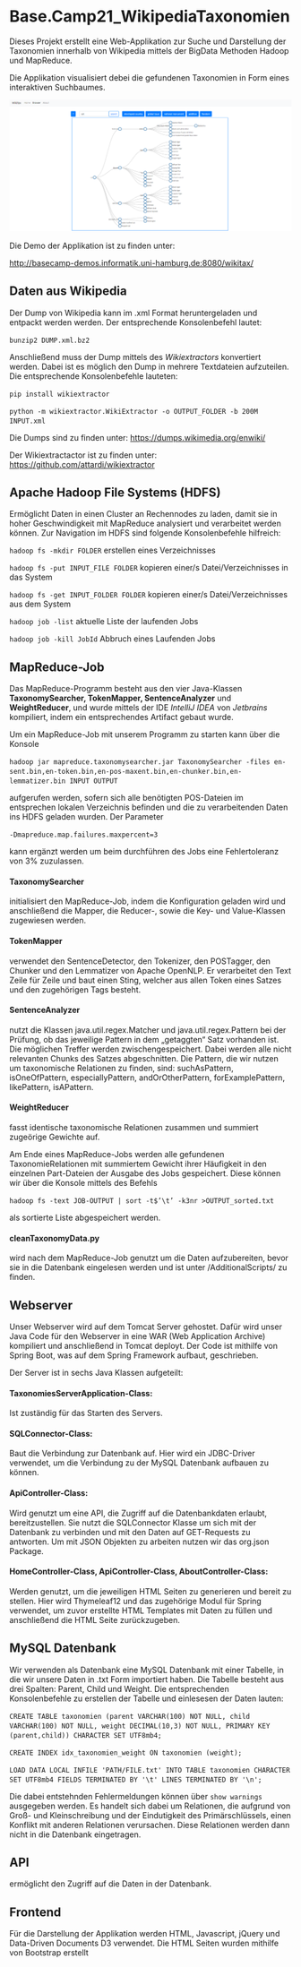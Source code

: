 # Base.Camp21_WikipediaTaxonomien

Dieses Projekt erstellt eine Web-Applikation zur Suche und Darstellung der Taxonomien innerhalb von Wikipedia mittels der BigData Methoden Hadoop und MapReduce. 

Die Applikation visualisiert debei die gefundenen Taxonomien in Form eines interaktiven Suchbaumes. 

![GitHub Logo](Wikitax.PNG)

Die Demo der Applikation ist zu finden unter: 

http://basecamp-demos.informatik.uni-hamburg.de:8080/wikitax/

## Daten aus Wikipedia

Der Dump von Wikipedia kann im .xml Format heruntergeladen und entpackt werden werden. Der entsprechende Konsolenbefehl lautet:

`bunzip2 DUMP.xml.bz2`

Anschließend muss der Dump mittels des *Wikiextractors* konvertiert werden. Dabei ist es möglich den Dump in mehrere Textdateien aufzuteilen. Die entsprechende Konsolenbefehle lauteten:

`pip install wikiextractor`

`python -m wikiextractor.WikiExtractor -o OUTPUT_FOLDER -b 200M INPUT.xml`

Die Dumps sind zu finden unter: 
https://dumps.wikimedia.org/enwiki/

Der Wikiextractactor ist zu finden unter: 
https://github.com/attardi/wikiextractor

## Apache Hadoop File Systems (HDFS)

Ermöglicht Daten in einen Cluster an Rechennodes zu laden, damit sie in hoher Geschwindigkeit mit MapReduce analysiert und verarbeitet werden können. Zur Navigation im HDFS sind folgende Konsolenbefehle hilfreich:

`hadoop fs -mkdir FOLDER`
erstellen eines Verzeichnisses

`hadoop fs -put INPUT_FILE FOLDER`
kopieren einer/s Datei/Verzeichnisses in das System

`hadoop fs -get INPUT_FOLDER FOLDER`
kopieren einer/s Datei/Verzeichnisses aus dem System

`hadoop job -list`
aktuelle Liste der laufenden Jobs

`hadoop job -kill JobId`
Abbruch eines Laufenden Jobs

## MapReduce-Job 

Das MapReduce-Programm besteht aus den vier Java-Klassen **TaxonomySearcher, TokenMapper, SentenceAnalyzer** und **WeightReducer**, und wurde mittels der IDE *IntelliJ IDEA* von *Jetbrains* kompiliert, indem ein entsprechendes Artifact gebaut wurde.

Um ein MapReduce-Job mit unserem Programm zu starten kann über die Konsole 

`hadoop jar mapreduce.taxonomysearcher.jar TaxonomySearcher -files en-sent.bin,en-token.bin,en-pos-maxent.bin,en-chunker.bin,en-lemmatizer.bin INPUT OUTPUT` 

aufgerufen werden, sofern sich alle benötigten POS-Dateien im entsprechen lokalen Verzeichnis befinden und die zu verarbeitenden Daten ins HDFS geladen wurden. Der Parameter

`-Dmapreduce.map.failures.maxpercent=3` 

kann ergänzt werden um beim durchführen des Jobs eine Fehlertoleranz von 3% zuzulassen.

#### TaxonomySearcher
initialisiert den MapReduce-Job, indem die Konfiguration geladen wird und anschließend die Mapper, die Reducer-, sowie die Key- und Value-Klassen zugewiesen werden.

#### TokenMapper
verwendet den SentenceDetector, den Tokenizer, den POSTagger, den Chunker und den Lemmatizer von Apache OpenNLP. Er verarbeitet den Text Zeile für Zeile und baut einen Sting, welcher aus allen Token eines Satzes und den zugehörigen Tags besteht.

#### SentenceAnalyzer
nutzt die Klassen java.util.regex.Matcher und java.util.regex.Pattern bei der Prüfung, ob das jeweilige Pattern in dem „getaggten“ Satz vorhanden ist. Die möglichen Treffer werden zwischengespeichert. Dabei werden alle nicht relevanten Chunks des Satzes abgeschnitten.
Die Pattern, die wir nutzen um taxonomische Relationen zu finden, sind: suchAsPattern, isOneOfPattern, especiallyPattern, andOrOtherPattern, forExamplePattern, likePattern, isAPattern. 

#### WeightReducer
fasst identische taxonomische Relationen zusammen und summiert zugeörige Gewichte auf.

Am Ende eines MapReduce-Jobs werden alle gefundenen TaxonomieRelationen mit summiertem Gewicht ihrer Häufigkeit in den einzelnen Part-Dateien
der Ausgabe des Jobs gespeichert. Diese können wir über die Konsole mittels des Befehls 

`hadoop fs -text JOB-OUTPUT | sort -t$’\t’ -k3nr >OUTPUT_sorted.txt`

als sortierte Liste abgespeichert werden.

#### cleanTaxonomyData.py

wird nach dem MapReduce-Job genutzt um die Daten aufzubereiten, bevor sie in die Datenbank eingelesen werden und ist unter /AdditionalScripts/ zu finden.

## Webserver
Unser Webserver wird auf dem Tomcat Server gehostet. Dafür wird unser Java Code für den Webserver in eine WAR (Web Application Archive) kompiliert und
anschließend in Tomcat deployt. Der Code ist mithilfe von Spring Boot, was auf dem Spring Framework aufbaut, geschrieben.

Der Server ist in sechs Java Klassen aufgeteilt:

#### TaxonomiesServerApplication-Class:
Ist zuständig für das Starten des Servers.

#### SQLConnector-Class:
Baut die Verbindung zur Datenbank auf. Hier wird ein JDBC-Driver verwendet, um die
Verbindung zu der MySQL Datenbank aufbauen zu können.

#### ApiController-Class:
Wird genutzt um eine API, die Zugriff auf die Datenbankdaten erlaubt, bereitzustellen.
Sie nutzt die SQLConnector Klasse um sich mit der Datenbank zu verbinden und mit den
Daten auf GET-Requests zu antworten. Um mit JSON Objekten zu arbeiten nutzen wir
das org.json Package.

#### HomeController-Class, ApiController-Class, AboutController-Class:
Werden genutzt, um die jeweiligen HTML Seiten zu generieren und bereit zu stellen. Hier
wird Thymeleaf12 und das zugehörige Modul für Spring verwendet, um zuvor erstellte
HTML Templates mit Daten zu füllen und anschließend die HTML Seite zurückzugeben.

## MySQL Datenbank 

Wir verwenden als Datenbank eine MySQL Datenbank mit einer Tabelle, in die wir unsere Daten in .txt Form importiert haben. Die Tabelle besteht aus drei Spalten: Parent, Child und Weight. Die entsprechenden Konsolenbefehle zu erstellen der Tabelle und einlesesen der Daten lauten:

`CREATE TABLE taxonomien (parent VARCHAR(100) NOT NULL, child VARCHAR(100) NOT NULL, weight DECIMAL(10,3) NOT NULL, PRIMARY KEY (parent,child)) CHARACTER SET UTF8mb4;`

`CREATE INDEX idx_taxonomien_weight ON taxonomien (weight);`

`LOAD DATA LOCAL INFILE 'PATH/FILE.txt' INTO TABLE taxonomien CHARACTER SET UTF8mb4 FIELDS TERMINATED BY '\t' LINES TERMINATED BY '\n';`

Die dabei entstehnden Fehlermeldungen können über `show warnings` ausgegeben werden. Es handelt sich dabei um Relationen, die aufgrund von Groß- und Kleinschreibung und der Eindutigkeit des Primärschlüssels, einen Konflikt mit anderen Relationen verursachen. Diese Relationen werden dann nicht in die Datenbank eingetragen.

## API
ermöglicht den Zugriff auf die Daten in der Datenbank. 

## Frontend

Für die Darstellung der Applikation werden HTML, Javascript, jQuery und Data-Driven Documents D3 verwendet. Die HTML Seiten wurden mithilfe von Bootstrap erstellt

